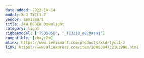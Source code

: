 ```yaml
---
date_added: 2022-10-14
model: XLD-TYCL1-Z
vendor: Zemismart
title: 24W RGBCW Downlight
category: light
zigbeemodel: ['TS0505B', '_TZ3210_e020aaaj']
compatible: [zha,z2m]
mlink: https://www.zemismart.com/products/xld-tycl1-z
link: https://www.aliexpress.com/item/1005004732162990.html
---
```

